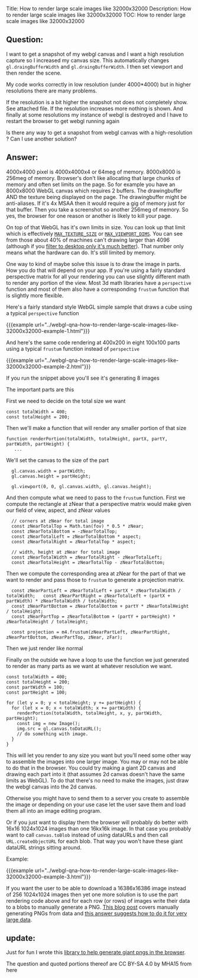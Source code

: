 Title: How to render large scale images like 32000x32000
Description: How to render large scale images like 32000x32000
TOC: How to render large scale images like 32000x32000

## Question:

I want to get a snapshot of my webgl canvas and I want a high resolution capture so I increased my canvas size. This automatically changes `gl.draingBufferWidth` and `gl.draingBufferWidth`. I then set viewport and then render the scene.

My code works correctly in low resolution (under 4000*4000) but in higher resolutions there are many problems.

If the resolution is a bit higher the snapshot not does not completely show. See attached file. If the resolution increases more nothing is shown. And finally at some resolutions my  instance of webgl is destroyed and I have to restart the browser to get webgl running again 

Is there any way to get a snapshot from webgl canvas with a high-resolution ? Can I use another solution?

## Answer:

4000x4000 pixel is 4000x4000x4 or 64meg of memory. 8000x8000 is 256meg of memory. Browser's don't like allocating that large chunks of memory and often set limits on the page. So for example you have an 8000x8000 WebGL canvas which requires 2 buffers. The drawingbuffer AND the texture being displayed on the page. The drawingbuffer might be anti-aliases. If it's 4x MSAA then it would require a gig of memory just for that buffer. Then you take a screenshot so another 256meg of memory. So yes, the browser for one reason or another is likely to kill your page.

On top of that WebGL has it's own limits in size. You can look up that limit which is effectively [`MAX_TEXTURE_SIZE`](https://webglstats.com/webgl/parameter/MAX_TEXTURE_SIZE) or [`MAX_VIEWPORT_DIMS`](https://webglstats.com/webgl/parameter/MAX_VIEWPORT_DIMS). You can see from those about 40% of machines can't drawing larger than 4096 (although if you [filter to desktop only it's much better](https://webglstats.com/webgl/parameter/MAX_VIEWPORT_DIMS?platforms=0000ff03c02d20f201)). That number only means what the hardware can do. It's still limited by memory.

One way to kind of maybe solve this issue is to draw the image in parts. How you do that will depend on your app. If you're using a fairly standard perspective matrix for all your rendering you can use slightly different math to render any portion of the view. Most 3d math libraries have a `perspective` function and most of them also have a corresponding `frustum` function that is slightly more flexible.

Here's a fairly standard style WebGL simple sample that draws a cube using a typical `perspective` function

{{{example url="../webgl-qna-how-to-render-large-scale-images-like-32000x32000-example-1.html"}}}

And here's the same code rendering at 400x200 in eight 100x100 parts using a typical `frustum` function instead of `perspective`

{{{example url="../webgl-qna-how-to-render-large-scale-images-like-32000x32000-example-2.html"}}}

If you run the snippet above you'll see it's generating 8 images

The important parts are this

First we need to decide on the total size we want

    const totalWidth = 400;
    const totalHeight = 200;

Then we'll make a function that will render any smaller portion of that size

    function renderPortion(totalWidth, totalHeight, partX, partY, partWidth, partHeight) {
       ...

We'll set the canvas to the size of the part

      gl.canvas.width = partWidth;
      gl.canvas.height = partHeight;
      
      gl.viewport(0, 0, gl.canvas.width, gl.canvas.height);

And then compute what we need to pass to the `frustum` function. First we compute the rectangle at zNear that a perspective matrix would make given our field of view, aspect, and zNear values


      // corners at zNear for total image
      const zNearTotalTop = Math.tan(fov) * 0.5 * zNear;
      const zNearTotalBottom = -zNearTotalTop;
      const zNearTotalLeft = zNearTotalBottom * aspect;
      const zNearTotalRight = zNearTotalTop * aspect;
      
      // width, height at zNear for total image
      const zNearTotalWidth = zNearTotalRight - zNearTotalLeft;
      const zNearTotalHeight = zNearTotalTop - zNearTotalBottom;

Then we compute the corresponding area at zNear for the part of that we want to render and pass those to `frustum` to generate a projection matrix.

      const zNearPartLeft = zNearTotalLeft + partX * zNearTotalWidth / totalWidth;   const zNearPartRight = zNearTotalLeft + (partX + partWidth) * zNearTotalWidth / totalWidth;
      const zNearPartBottom = zNearTotalBottom + partY * zNearTotalHeight / totalHeight;
      const zNearPartTop = zNearTotalBottom + (partY + partHeight) * zNearTotalHeight / totalHeight;

      const projection = m4.frustum(zNearPartLeft, zNearPartRight, zNearPartBottom, zNearPartTop, zNear, zFar);

Then we just render like normal

Finally on the outside we have a loop to use the function we just generated to render as many parts as we want at whatever resolution we want.

    const totalWidth = 400;
    const totalHeight = 200;
    const partWidth = 100;
    const partHeight = 100;

    for (let y = 0; y < totalHeight; y += partHeight) {
      for (let x = 0; x < totalWidth; x += partWidth) {
        renderPortion(totalWidth, totalHeight, x, y, partWidth, partHeight);
        const img = new Image();
        img.src = gl.canvas.toDataURL();
        // do something with image.
      }
    }

This will let you render to any size you want but you'll need some other way to assemble the images into one larger image. You may or may not be able to do that in the browser. You could try making a giant 2D canvas and drawing each part into it (that assumes 2d canvas doesn't have the same limits as WebGL). To do that there's no need to make the images, just draw the webgl canvas into the 2d canvas.

Otherwise you might have to send them to a server you create to assemble the image or depending on your use case let the user save them and load them all into an image editing program. 

Or if you just want to display them the browser will probably do better with 16x16 1024x1024 images than one 16kx16k image. In that case you probably want to call `canvas.toBlob` instead of using dataURLs and then call `URL.createObjectURL` for each blob. That way you won't have these giant dataURL strings sitting around.

Example:

{{{example url="../webgl-qna-how-to-render-large-scale-images-like-32000x32000-example-3.html"}}}

If you want the user to be able to download a 16386x16386 image instead of 256 1024x1024 images then yet one more solution is to use the part rendering code above and for each row (or rows) of images write their data to a blobs to manually generate a PNG. [This blog post](https://medium.com/the-guardian-mobile-innovation-lab/generating-images-in-javascript-without-using-the-canvas-api-77f3f4355fad) covers manually generating PNGs from data  and [this answer suggests how to do it for very large data](https://stackoverflow.com/a/51247740/128511).

## update: 

Just for fun I wrote this [library to help generate giant pngs in the browser](https://github.com/greggman/dekapng). 

<div class="so">
  <div>The question and quoted portions thereof are 
    CC BY-SA 4.0 by
    <a data-href="https://stackoverflow.com/users/7784151">MHA15</a>
    from
    <a data-href="https://stackoverflow.com/questions/51232023">here</a>
  </div>
</div>
